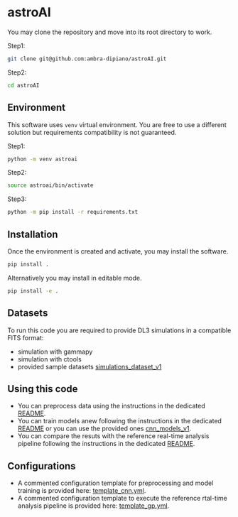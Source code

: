 # astroAI

You may clone the repository and move into its root directory to work.

Step1:
```bash
git clone git@github.com:ambra-dipiano/astroAI.git
```

Step2:
```bash
cd astroAI
```

## Environment

This software uses `venv` virtual environment. You are free to use a different solution but requirements compatibility is not guaranteed. 

Step1: 
```bash 
python -m venv astroai
```
Step2: 
```bash
source astroai/bin/activate
```
Step3:
```bash
python -m pip install -r requirements.txt
```

## Installation

Once the environment is created and activate, you may install the software.

```bash
pip install .
```

Alternatively you may install in editable mode.

```bash
pip install -e .
```

## Datasets

To run this code you are required to provide DL3 simulations in a compatible FITS format:
- simulation with gammapy
- simulation with ctools
- provided sample datasets [simulations_dataset_v1](https://zenodo.org/)

## Using this code

- You can preprocess data using the instructions in the dedicated [README](./astroai/tools/README.md).
- You can train models anew following the instructions in the dedicated [README]([./astroai/models/README.md) or you can use the provided ones [cnn_models_v1](https://zenodo.org/).
- You can compare the resuts with the reference real-time analysis pipeline following the instructions in the dedicated [README](./astroai/pipes/README.md).

## Configurations

- A commented configuration template for preprocessing and model training is provided here: [template_cnn.yml](./astroai/conf/template_cnn.yml).
- A commented configuration template to execute the reference rtal-time analysis pipeline is provided here: [template_gp.yml](./astroai/conf/template_gp.yml).
